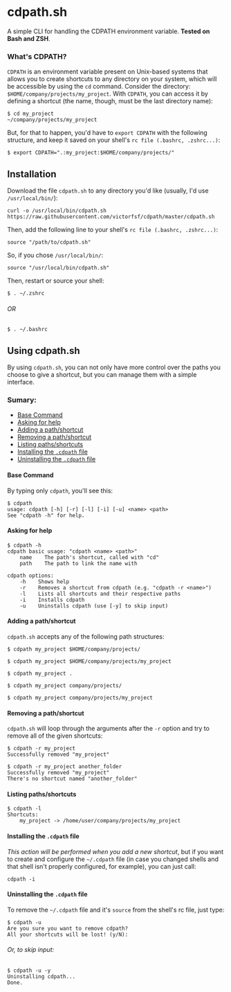 # cdpath.sh

A simple CLI for handling the CDPATH environment variable.
**Tested on Bash and ZSH**.

### What's CDPATH?

`CDPATH` is an environment variable present on Unix-based systems that allows you to create shortcuts to any directory on your system, which will be accessible by using the `cd` command. Consider the directory: `$HOME/company/projects/my_project`. With `CDPATH`,
you can access it by defining a shortcut (the name, though, must be the last directory name):
```shell
$ cd my_project
~/company/projects/my_project
```
But, for that to happen, you'd have to `export CDPATH` with the following structure, and keep it saved on your shell's `rc file (.bashrc, .zshrc...)`:
```shell
$ export CDPATH=".:my_project:$HOME/company/projects/"
```
## Installation

Download the file `cdpath.sh` to any directory you'd like (usually, I'd use `/usr/local/bin/`):
```
curl -o /usr/local/bin/cdpath.sh https://raw.githubusercontent.com/victorfsf/cdpath/master/cdpath.sh
```

Then, add the following line to your shell's `rc file (.bashrc, .zshrc...)`:
```shell
source "/path/to/cdpath.sh"
```
So, if you chose `/usr/local/bin/`:
```shell
source "/usr/local/bin/cdpath.sh"
```
Then, restart or source your shell:
```shell
$ . ~/.zshrc
```
###### OR
```shell
$ . ~/.bashrc
```

## Using cdpath.sh

By using `cdpath.sh`, you can not only have more control over the paths you choose to give a shortcut, but you can manage them with a simple interface.

### Sumary:

  - [Base Command](#base-command)
  - [Asking for help](#asking-for-help)
  - [Adding a path/shortcut](#adding-a-pathshortcut)
  - [Removing a path/shortcut](#removing-a-pathshortcut)
  - [Listing paths/shortcuts](#listing-pathsshortcuts)
  - [Installing the `.cdpath` file](#installing-the-cdpath-file)
  - [Uninstalling the `.cdpath` file](#uninstalling-the-cdpath-file)

#### Base Command

By typing only `cdpath`, you'll see this:
```
$ cdpath
usage: cdpath [-h] [-r] [-l] [-i] [-u] <name> <path>
See "cdpath -h" for help.
```

#### Asking for help

```
$ cdpath -h
cdpath basic usage: "cdpath <name> <path>"
    name    The path's shortcut, called with "cd"
    path    The path to link the name with

cdpath options:
    -h    Shows help
    -r    Removes a shortcut from cdpath (e.g. "cdpath -r <name>")
    -l    Lists all shortcuts and their respective paths
    -i    Installs cdpath
    -u    Uninstalls cdpath (use [-y] to skip input)
```

#### Adding a path/shortcut

`cdpath.sh` accepts any of the following path structures:
```
$ cdpath my_project $HOME/company/projects/
```

```
$ cdpath my_project $HOME/company/projects/my_project
```
```
$ cdpath my_project .
```

```
$ cdpath my_project company/projects/
```

```
$ cdpath my_project company/projects/my_project
```

#### Removing a path/shortcut

`cdpath.sh` will loop through the arguments after the `-r` option and try to remove all of the given shortcuts:
```
$ cdpath -r my_project
Successfully removed "my_project"
```

```
$ cdpath -r my_project another_folder
Successfully removed "my_project"
There's no shortcut named "another_folder"
```

#### Listing paths/shortcuts

```
$ cdpath -l
Shortcuts:
    my_project -> /home/user/company/projects/my_project
```

#### Installing the `.cdpath` file

*This action will be performed when you add a new shortcut*, but if you want to create and configure the `~/.cdpath` file (in case you changed shells and that shell isn't properly configured, for example), you can just call:
```
cdpath -i
```

#### Uninstalling the `.cdpath` file

To remove the `~/.cdpath` file and it's `source` from the shell's rc file, just type:
```
$ cdpath -u
Are you sure you want to remove cdpath?
All your shortcuts will be lost! (y/N): 
```
###### Or, to skip input:
```
$ cdpath -u -y
Uninstalling cdpath...
Done.
```
